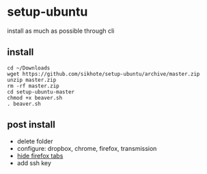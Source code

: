 # setup-ubuntu
install as much as possible through cli

## install
```
cd ~/Downloads
wget https://github.com/sikhote/setup-ubuntu/archive/master.zip
unzip master.zip
rm -rf master.zip
cd setup-ubuntu-master
chmod +x beaver.sh
. beaver.sh
```

## post install
- delete folder
- configure: dropbox, chrome, firefox, transmission
- [hide firefox tabs](https://superuser.com/questions/1268732/how-to-hide-tab-bar-tabstrip-in-firefox-57-quantum)
- add ssh key
